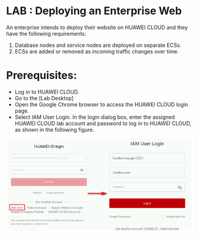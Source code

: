 # LAB : Deploying an Enterprise Web

An enterprise intends to deploy their website on HUAWEI CLOUD and they have the following requirements:

1. Database nodes and service nodes are deployed on separate ECSs.
2. ECSs are added or removed as incoming traffic changes over time.

# Prerequisites: 
- Log in to HUAWEI CLOUD.
- Go to the [Lab Desktop]
- Open the Google Chrome browser to access the HUAWEI CLOUD login page. 
- Select IAM User Login. In the login dialog box, enter the assigned HUAWEI CLOUD lab account and password to log in to HUAWEI CLOUD, as shown in the following figure.

![Huawei Cloud Login](imgs/huawei_login_page.PNG)
